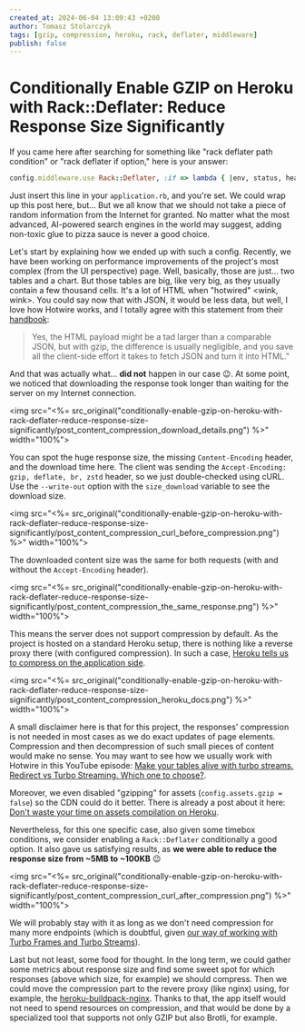 ```yaml
---
created_at: 2024-06-04 13:09:43 +0200
author: Tomasz Stolarczyk
tags: [gzip, compression, heroku, rack, deflater, middleware]
publish: false
---
```


# Conditionally Enable GZIP on Heroku with Rack::Deflater: Reduce Response Size Significantly

If you came here after searching for something like "rack deflater path condition" or "rack deflater if option," here is 
your answer:

```ruby
config.middleware.use Rack::Deflater, :if => lambda { |env, status, headers, body| env["PATH_INFO"] == "/your/endpoint/path/here" }
```

Just insert this line in your `application.rb`, and you're set. We could wrap up this post here, but... But we all know 
that we should not take a piece of random information from the Internet for granted. No matter what the most advanced, 
AI-powered search engines in the world may suggest, adding non-toxic glue to pizza sauce is never a good choice.

Let's start by explaining how we ended up with such a config. Recently, we have been working on performance improvements 
of the project's most complex (from the UI perspective) page. Well, basically, those are just... two tables and a chart. 
But those tables are big, like very big, as they usually contain a few thousand cells. It's a lot of HTML when "hotwired" 
<wink, wink>. You could say now that with JSON, it would be less data, but well, I love how Hotwire works, and I totally 
agree with this statement from their [handbook](https://turbo.hotwired.dev/handbook/introduction#turbo-streams%3A-deliver-live-page-changes):

> Yes, the HTML payload might be a tad larger than a comparable JSON, but with gzip, the difference is usually negligible, 
> and you save all the client-side effort it takes to fetch JSON and turn it into HTML."

And that was actually what... **did not** happen in our case 😉. At some point, we noticed that downloading the response 
took longer than waiting for the server on my Internet connection.

<img src="<%= src_original("conditionally-enable-gzip-on-heroku-with-rack-deflater-reduce-response-size-significantly/post_content_compression_download_details.png") %>" width="100%">

You can spot the huge response size, the missing `Content-Encoding` header, and the download time here. The client was 
sending the `Accept-Encoding: gzip, deflate, br, zstd` header, so we just double-checked using cURL. Use the `--write-out` 
option with the `size_download` variable to see the download size.

<img src="<%= src_original("conditionally-enable-gzip-on-heroku-with-rack-deflater-reduce-response-size-significantly/post_content_compression_curl_before_compression.png") %>" width="100%">

The downloaded content size was the same for both requests (with and without the `Accept-Encoding` header).

<img src="<%= src_original("conditionally-enable-gzip-on-heroku-with-rack-deflater-reduce-response-size-significantly/post_content_compression_the_same_response.png") %>" width="100%">

This means the server does not support compression by default. As the project is hosted on a standard Heroku setup, there 
is nothing like a reverse proxy there (with configured compression). In such a case, [Heroku tells us to compress on the application side](https://devcenter.heroku.com/articles/compressing-http-messages-with-gzip).

<img src="<%= src_original("conditionally-enable-gzip-on-heroku-with-rack-deflater-reduce-response-size-significantly/post_content_compression_heroku_docs.png") %>" width="100%">

A small disclaimer here is that for this project, the responses' compression is not needed in most cases as we do exact 
updates of page elements. Compression and then decompression of such small pieces of content would make no sense. You may 
want to see how we usually work with Hotwire in this YouTube episode: [Make your tables alive with turbo streams. Redirect vs Turbo Streaming. Which one to choose?](https://www.youtube.com/watch?v=hc1C0r4a1J4).

Moreover, we even disabled "gzipping" for assets (`config.assets.gzip = false`) so the CDN could do it better. 
There is already a post about it here: [Don't waste your time on assets compilation on Heroku](https://blog.arkency.com/dont-waste-your-time-on-assets-compilation-on-heroku/).

Nevertheless, for this one specific case, also given some timebox conditions, we consider enabling a `Rack::Deflater` 
conditionally a good option. It also gave us satisfying results, as **we were able to reduce the response size from ~5MB to ~100KB** 😉

<img src="<%= src_original("conditionally-enable-gzip-on-heroku-with-rack-deflater-reduce-response-size-significantly/post_content_compression_curl_after_compression.png") %>" width="100%">

We will probably stay with it as long as we don't need compression for many more endpoints (which is doubtful, 
given [our way of working with Turbo Frames and Turbo Streams](https://www.youtube.com/watch?v=hc1C0r4a1J4)).

Last but not least, some food for thought. In the long term, we could gather some metrics about response size and find 
some sweet spot for which responses (above which size, for example) we should compress. Then we could move the compression 
part to the revere proxy (like nginx) using, for example, the [heroku-buildpack-nginx](https://github.com/heroku/heroku-buildpack-nginx). 
Thanks to that, the app itself would not need to spend resources on compression, and that would be done by a specialized 
tool that supports not only GZIP but also Brotli, for example.
